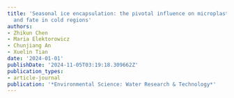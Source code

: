```yaml
---
title: 'Seasonal ice encapsulation: the pivotal influence on microplastic transport
  and fate in cold regions'
authors:
- Zhikun Chen
- Maria Elektorowicz
- Chunjiang An
- Xuelin Tian
date: '2024-01-01'
publishDate: '2024-11-05T03:19:18.309662Z'
publication_types:
- article-journal
publication: '*Environmental Science: Water Research & Technology*'
---
```

